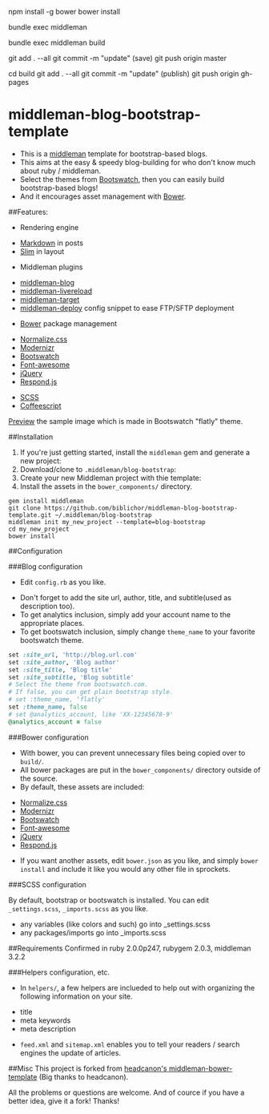 npm install -g bower
bower install

bundle exec middleman

bundle exec middleman build

git add . --all
git commit -m "update"
(save)
git push origin master

cd build
git add . --all
git commit -m "update"
(publish)
git push origin gh-pages

# middleman-blog-bootstrap-template

* This is a [middleman](http://middlemanapp.com) template for bootstrap-based blogs.
* This aims at the easy & speedy blog-building for who don't know much about ruby / middleman.
* Select the themes from [Bootswatch](http://bootswatch.com/), then you can easily build bootstrap-based blogs!
* And it encourages asset management with [Bower](http://github.com/twitter/bower).

##Features:
* Rendering engine
 - [Markdown](http://daringfireball.net/projects/markdown/) in posts
 - [Slim](http://slim-lang.com/) in layout
* Middleman plugins
 - [middleman-blog](http://github.com/middleman/middleman-blog/)
 - [middleman-livereload](http://github.com/middleman/middleman-livereload)
 - [middleman-target](http://github.com/xunker/middleman-target)
 - [middleman-deploy](http://github.com/tvaughan/middleman-deploy) config snippet to ease FTP/SFTP deployment
* [Bower](http://github.com/twitter/bower) package management
 - [Normalize.css](http://necolas.github.com/normalize.css)
 - [Modernizr](http://modernizr.com)
 - [Bootswatch](http://bootswatch.com/)
 - [Font-awesome](http://fontawesome.io/)
 - [jQuery](http://jquery.com/)
 - [Respond.js](http://github.com/scottjehl/Respond)
* [SCSS](http://sass-lang.com)
* [Coffeescript](http://coffeescript.org/)

[Preview](source/images/sample-theme-flatly.png) the sample image which is made in Bootswatch "flatly" theme.

##Installation

1. If you're just getting started, install the `middleman` gem and generate a new project:
1. Download/clone to `.middleman/blog-bootstrap`:
1. Create your new Middleman project with thie template:
1. Install the assets in the `bower_components/` directory.

```shell
gem install middleman
git clone https://github.com/biblichor/middleman-blog-bootstrap-template.git ~/.middleman/blog-bootstrap
middleman init my_new_project --template=blog-bootstrap
cd my_new_project
bower install
```

##Configuration

###Blog configuration

* Edit `config.rb` as you like.
 - Don't forget to add the site url, author, title, and subtitle(used as description too).
 - To get analytics inclusion, simply add your account name to the appropriate places.
 - To get bootswatch inclusion, simply change `theme_name` to your favorite bootswatch theme.

```ruby:config.rb
set :site_url, 'http://blog.url.com'
set :site_author, 'Blog author'
set :site_title, 'Blog title'
set :site_subtitle, 'Blog subtitle'
# Select the theme from bootswatch.com.
# If false, you can get plain bootstrap style.
# set :theme_name, 'flatly'
set :theme_name, false
# set @analytics_account, like 'XX-12345678-9'
@analytics_account = false
```

###Bower configuration

* With bower, you can prevent unnecessary files being copied over to ```build/```.
* All bower packages are put in the ```bower_components/``` directory outside of the source.
* By default, these assets are included:
 - [Normalize.css](http://necolas.github.com/normalize.css)
 - [Modernizr](http://modernizr.com)
 - [Bootswatch](http://bootswatch.com/)
 - [Font-awesome](http://fontawesome.io/)
 - [jQuery](http://jquery.com/)
 - [Respond.js](http://github.com/scottjehl/Respond)
* If you want another assets, edit `bower.json` as you like, and simply ```bower install``` and include it like you would any other file in sprockets.

###SCSS configuration

By default, bootstrap or bootswatch is installed.
You can edit `_settings.scss`, `_imports.scss` as you like.

* any variables (like colors and such) go into _settings.scss
* any packages/imports go into _imports.scss

##Requirements
Confirmed in ruby 2.0.0p247, rubygem 2.0.3, middleman 3.2.2

###Helpers configuration, etc.

* In ```helpers/```, a few helpers are inclueded to help out with organizing the following information on your site.
 - title
 - meta keywords
 - meta description
* ```feed.xml``` and ```sitemap.xml``` enables you to tell your readers / search engines the update of articles.

##Misc
This project is forked from [headcanon's middleman-bower-template](https://github.com/headcanon/middleman-bower-template)  (Big thanks to headcanon).

All the problems or questions are welcome. And of cource if you have a better idea, give it a fork!
Thanks!
